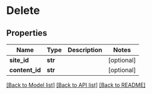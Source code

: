 # Delete

## Properties
Name | Type | Description | Notes
------------ | ------------- | ------------- | -------------
**site_id** | **str** |  | [optional] 
**content_id** | **str** |  | [optional] 

[[Back to Model list]](../README.md#documentation-for-models) [[Back to API list]](../README.md#documentation-for-api-endpoints) [[Back to README]](../README.md)


